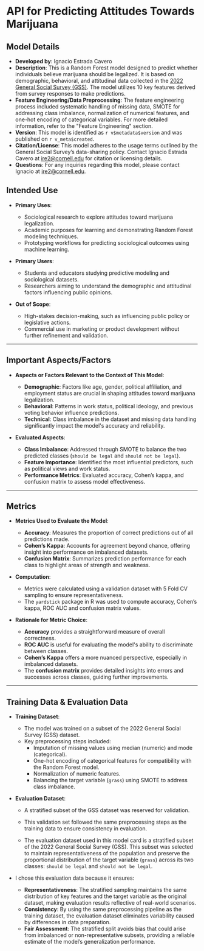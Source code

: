 # API for Predicting Attitudes Towards Marijuana 


## Model Details

- **Developed by**: Ignacio Estrada Cavero  
- **Description**: This is a Random Forest model designed to predict whether individuals believe marijuana should be legalized. It is based on demographic, behavioral, and attitudinal data collected in the [2022 General Social Survey (GSS)](https://gss.norc.org/us/en/gss/get-documentation.html). The model utilizes 10 key features derived from survey responses to make predictions.  
- **Feature Engineering/Data Preprocessing**: The feature engineering process included systematic handling of missing data, SMOTE for addressing class imbalance, normalization of numerical features, and one-hot encoding of categorical variables. For more detailed information, refer to the "Feature Engineering" section.  
- **Version**: This model is identified as `r v$metadata$version` and was published on `r v_meta$created`.  
- **Citation/License**: This model adheres to the usage terms outlined by the General Social Survey’s data-sharing policy. Contact Ignacio Estrada Cavero at <ire2@cornell.edu> for citation or licensing details.  
- **Questions**: For any inquiries regarding this model, please contact Ignacio at <ire2@cornell.edu>.  

## Intended Use

- **Primary Uses**:  
  - Sociological research to explore attitudes toward marijuana legalization.  
  - Academic purposes for learning and demonstrating Random Forest modeling techniques.  
  - Prototyping workflows for predicting sociological outcomes using machine learning.  

- **Primary Users**:  
  - Students and educators studying predictive modeling and sociological datasets.  
  - Researchers aiming to understand the demographic and attitudinal factors influencing public opinions.  

- **Out of Scope**:  
  - High-stakes decision-making, such as influencing public policy or legislative actions.  
  - Commercial use in marketing or product development without further refinement and validation.  

---

## Important Aspects/Factors

- **Aspects or Factors Relevant to the Context of This Model**:  
  - **Demographic**: Factors like age, gender, political affiliation, and employment status are crucial in shaping attitudes toward marijuana legalization.  
  - **Behavioral**: Patterns in work status, political ideology, and previous voting behavior influence predictions.  
  - **Technical**: Class imbalance in the dataset and missing data handling significantly impact the model's accuracy and reliability.  

- **Evaluated Aspects**:  
  - **Class Imbalance**: Addressed through SMOTE to balance the two predicted classes (`should be legal` and `should not be legal`).  
  - **Feature Importance**: Identified the most influential predictors, such as political views and work status.  
  - **Performance Metrics**: Evaluated accuracy, Cohen’s kappa, and confusion matrix to assess model effectiveness.  

---

## Metrics

- **Metrics Used to Evaluate the Model**:  
  - **Accuracy**: Measures the proportion of correct predictions out of all predictions made.  
  - **Cohen’s Kappa**: Accounts for agreement beyond chance, offering insight into performance on imbalanced datasets.  
  - **Confusion Matrix**: Summarizes prediction performance for each class to highlight areas of strength and weakness.  

- **Computation**:  
  - Metrics were calculated using a validation dataset with 5 Fold CV sampling to ensure representativeness.  
  - The `yardstick` package in R was used to compute accuracy, Cohen’s kappa, ROC AUC and confusion matrix values.  

- **Rationale for Metric Choice**:  
  - **Accuracy** provides a straightforward measure of overall correctness.  
  - **ROC AUC** is useful for evaluating the model's ability to discriminate between classes.
  - **Cohen’s Kappa** offers a more nuanced perspective, especially in imbalanced datasets.  
  - The **confusion matrix** provides detailed insights into errors and successes across classes, guiding further improvements.  

---

## Training Data & Evaluation Data

- **Training Dataset**:  
  - The model was trained on a subset of the 2022 General Social Survey (GSS) dataset.  
  - Key preprocessing steps included:
    - Imputation of missing values using median (numeric) and mode (categorical).  
    - One-hot encoding of categorical features for compatibility with the Random Forest model.  
    - Normalization of numeric features.  
    - Balancing the target variable (`grass`) using SMOTE to address class imbalance.  

- **Evaluation Dataset**:  
  - A stratified subset of the GSS dataset was reserved for validation.  
  - This validation set followed the same preprocessing steps as the training data to ensure consistency in evaluation.  

  - The evaluation dataset used in this model card is a stratified subset of the 2022 General Social Survey (GSS). This subset was selected to maintain representativeness of the population and preserve the proportional distribution of the target variable (`grass`) across its two classes: `should be legal` and `should not be legal`.

- I chose this evaluation data because it ensures:
  - **Representativeness**: The stratified sampling maintains the same distribution of key features and the target variable as the original dataset, making evaluation results reflective of real-world scenarios.  
  - **Consistency**: By using the same preprocessing pipeline as the training dataset, the evaluation dataset eliminates variability caused by differences in data preparation.  
  - **Fair Assessment**: The stratified split avoids bias that could arise from imbalanced or non-representative subsets, providing a reliable estimate of the model’s generalization performance.  


